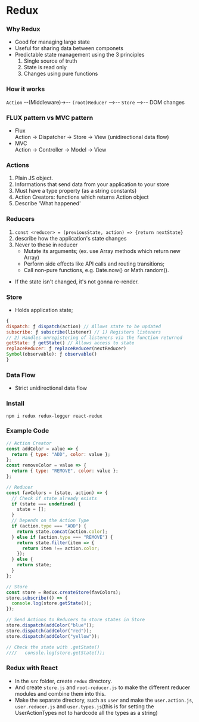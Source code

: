 # Redux

### Why Redux

- Good for managing large state
- Useful for sharing data between componets
- Predictable state management using the 3 principles
  1. Single source of truth
  2. State is read only
  3. Changes using pure functions

### How it works

`Action` --(Middleware)->-- `(root)Reducer` -->-- `Store` -->-- DOM changes

### FLUX pattern vs MVC pattern

- Flux  
  Action -> Dispatcher -> Store -> View (unidirectional data flow)
- MVC  
  Action -> Controller -> Model -> View

### Actions

1. Plain JS object.
2. Informations that send data from your application to your store
3. Must have a type property (as a string constants)
4. Action Creators: functions which returns Action object
5. Describe 'What happened'

### Reducers

1. `const <reducer> = (previousState, action) => {return nextState}`
2. describe how the application's state changes
3. Never to these in reducer
   - Mutate its arguments; (ex. use Array methods which return new Array)
   - Perform side effects like API calls and routing transitions;
   - Call non-pure functions, e.g. Date.now() or Math.random().

- If the state isn't changed, it's not gonna re-render.

### Store

- Holds application state;

```js
{
dispatch: ƒ dispatch(action) // Allows state to be updated
subscribe: ƒ subscribe(listener) // 1) Registers listeners
// 2) Handles unregistering of listeners via the function returned
getState: ƒ getState() // Allows access to state
replaceReducer: ƒ replaceReducer(nextReducer)
Symbol(observable): ƒ observable()
}
```

### Data Flow

- Strict unidirectional data flow

### Install

`npm i redux redux-logger react-redux`

### Example Code

```js
// Action Creator
const addColor = value => {
  return { type: "ADD", color: value };
};
const removeColor = value => {
  return { type: "REMOVE", color: value };
};

// Reducer
const favColors = (state, action) => {
  // Check if state already exists
  if (state === undefined) {
    state = [];
  }
  // Depends on the Action Type
  if (action.type === "ADD") {
    return state.concat(action.color);
  } else if (action.type === "REMOVE") {
    return state.filter(item => {
      return item !== action.color;
    });
  } else {
    return state;
  }
};

// Store
const store = Redux.createStore(favColors);
store.subscribe(() => {
  console.log(store.getState());
});

// Send Actions to Reducers to store states in Store
store.dispatch(addColor("blue"));
store.dispatch(addColor("red"));
store.dispatch(addColor("yellow"));

// Check the state with .getState()
////   console.log(store.getState());
```

### Redux with React

- In the `src` folder, create `redux` directory.
- And create `store.js` and `root-reducer.js` to make the different reducer modules and combine them into this.
- Make the separate directory, such as `user` and make the `user.action.js`, `user.reducer.js` and `user.types.js`(this is for setting the UserActionTypes not to hardcode all the types as a string)
